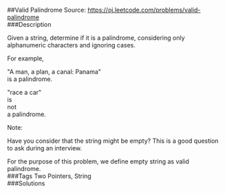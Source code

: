 ##Valid Palindrome
Source: https://oj.leetcode.com/problems/valid-palindrome  
###Description

                

Given a string, determine if it is a palindrome, considering only alphanumeric characters and ignoring cases.
  


  

For example,  

  
"A man, a plan, a canal: Panama"  
 is a palindrome.  

  
"race a car"  
 is   
not  
 a palindrome.
  


  

  
Note:  

Have you consider that the string might be empty? This is a good question to ask during an interview.  

  

For the purpose of this problem, we define empty string as valid palindrome.  
###Tags
Two Pointers, String  
###Solutions